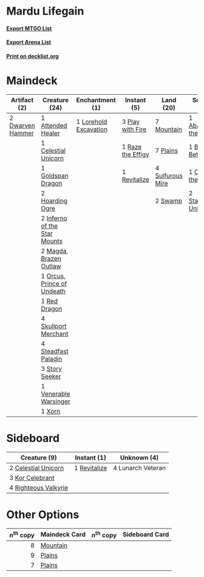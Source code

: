 # Mardu Lifegain

#### [Export MTGO List](../collection/Mardu%20Lifegain/Mardu%20Lifegain.txt)
#### [Export Arena List](../collection/Mardu%20Lifegain/Mardu%20Lifegain_arena.txt)
#### [Print on decklist.org](http://decklist.org/?deckmain=1%09Abandon%20the%20Post%0A1%09Attended%20Healer%0A1%09Blightstep%20Pathway%0A1%09Bloody%20Betrayal%0A1%09Celestial%20Unicorn%0A1%09Crush%20the%20Weak%0A2%09Dwarven%20Hammer%0A2%09Enduring%20Angel%0A1%09Goldspan%20Dragon%0A2%09Hoarding%20Ogre%0A2%09Inferno%20of%20the%20Star%20Mounts%0A1%09Lorehold%20Excavation%0A2%09Magda,%20Brazen%20Outlaw%0A7%09Mountain%0A1%09Orcus,%20Prince%20of%20Undeath%0A7%09Plains%0A3%09Play%20with%20Fire%0A1%09Raze%20the%20Effigy%0A1%09Red%20Dragon%0A1%09Revitalize%0A4%09Skullport%20Merchant%0A2%09Starnheim%20Unleashed%0A4%09Steadfast%20Paladin%0A3%09Story%20Seeker%0A4%09Sulfurous%20Mire%0A2%09Swamp%0A1%09Venerable%20Warsinger%0A1%09Xorn&deckside=2%09Celestial%20Unicorn%0A3%09Kor%20Celebrant%0A4%09Lunarch%20Veteran%0A1%09Revitalize%0A4%09Righteous%20Valkyrie)
# Maindeck

|                                       Artifact (2)                                        |                                             Creature (24)                                             |                                        Enchantment (1)                                         |                                        Instant (5)                                         |                                         Land (20)                                         |                                          Sorcery (5)                                           |    Unknown (3)     |
|-------------------------------------------------------------------------------------------|-------------------------------------------------------------------------------------------------------|------------------------------------------------------------------------------------------------|--------------------------------------------------------------------------------------------|-------------------------------------------------------------------------------------------|------------------------------------------------------------------------------------------------|--------------------|
|2 [Dwarven Hammer](http://gatherer.wizards.com/Pages/Card/Details.aspx?multiverseid=503745)|1 [Attended Healer](http://gatherer.wizards.com/Pages/Card/Details.aspx?multiverseid=491627)           |1 [Lorehold Excavation](http://gatherer.wizards.com/Pages/Card/Details.aspx?multiverseid=513692)|3 [Play with Fire](http://gatherer.wizards.com/Pages/Card/Details.aspx?multiverseid=534933) |7 [Mountain](http://gatherer.wizards.com/Pages/Card/Details.aspx?multiverseid=439859)      |1 [Abandon the Post](http://gatherer.wizards.com/Pages/Card/Details.aspx?multiverseid=534903)   |1 Blightstep Pathway|
|                                                                                           |1 [Celestial Unicorn](http://gatherer.wizards.com/Pages/Card/Details.aspx?multiverseid=527292)         |                                                                                                |1 [Raze the Effigy](http://gatherer.wizards.com/Pages/Card/Details.aspx?multiverseid=534935)|7 [Plains](http://gatherer.wizards.com/Pages/Card/Details.aspx?multiverseid=439856)        |1 [Bloody Betrayal](http://gatherer.wizards.com/Pages/Card/Details.aspx?multiverseid=541002)    |2 Enduring Angel    |
|                                                                                           |1 [Goldspan Dragon](http://gatherer.wizards.com/Pages/Card/Details.aspx?multiverseid=503751)           |                                                                                                |1 [Revitalize](http://gatherer.wizards.com/Pages/Card/Details.aspx?multiverseid=447171)     |4 [Sulfurous Mire](http://gatherer.wizards.com/Pages/Card/Details.aspx?multiverseid=503890)|1 [Crush the Weak](http://gatherer.wizards.com/Pages/Card/Details.aspx?multiverseid=503740)     |                    |
|                                                                                           |2 [Hoarding Ogre](http://gatherer.wizards.com/Pages/Card/Details.aspx?multiverseid=527433)             |                                                                                                |                                                                                            |2 [Swamp](http://gatherer.wizards.com/Pages/Card/Details.aspx?multiverseid=439858)         |2 [Starnheim Unleashed](http://gatherer.wizards.com/Pages/Card/Details.aspx?multiverseid=503639)|                    |
|                                                                                           |2 [Inferno of the Star Mounts](http://gatherer.wizards.com/Pages/Card/Details.aspx?multiverseid=527438)|                                                                                                |                                                                                            |                                                                                           |                                                                                                |                    |
|                                                                                           |2 [Magda, Brazen Outlaw](http://gatherer.wizards.com/Pages/Card/Details.aspx?multiverseid=503754)      |                                                                                                |                                                                                            |                                                                                           |                                                                                                |                    |
|                                                                                           |1 [Orcus, Prince of Undeath](http://gatherer.wizards.com/Pages/Card/Details.aspx?multiverseid=527516)  |                                                                                                |                                                                                            |                                                                                           |                                                                                                |                    |
|                                                                                           |1 [Red Dragon](http://gatherer.wizards.com/Pages/Card/Details.aspx?multiverseid=527447)                |                                                                                                |                                                                                            |                                                                                           |                                                                                                |                    |
|                                                                                           |4 [Skullport Merchant](http://gatherer.wizards.com/Pages/Card/Details.aspx?multiverseid=527407)        |                                                                                                |                                                                                            |                                                                                           |                                                                                                |                    |
|                                                                                           |4 [Steadfast Paladin](http://gatherer.wizards.com/Pages/Card/Details.aspx?multiverseid=527325)         |                                                                                                |                                                                                            |                                                                                           |                                                                                                |                    |
|                                                                                           |3 [Story Seeker](http://gatherer.wizards.com/Pages/Card/Details.aspx?multiverseid=503640)              |                                                                                                |                                                                                            |                                                                                           |                                                                                                |                    |
|                                                                                           |1 [Venerable Warsinger](http://gatherer.wizards.com/Pages/Card/Details.aspx?multiverseid=513738)       |                                                                                                |                                                                                            |                                                                                           |                                                                                                |                    |
|                                                                                           |1 [Xorn](http://gatherer.wizards.com/Pages/Card/Details.aspx?multiverseid=527454)                      |                                                                                                |                                                                                            |                                                                                           |                                                                                                |                    |


# Sideboard

|                                         Creature (9)                                          |                                      Instant (1)                                      |   Unknown (4)   |
|-----------------------------------------------------------------------------------------------|---------------------------------------------------------------------------------------|-----------------|
|2 [Celestial Unicorn](http://gatherer.wizards.com/Pages/Card/Details.aspx?multiverseid=527292) |1 [Revitalize](http://gatherer.wizards.com/Pages/Card/Details.aspx?multiverseid=447171)|4 Lunarch Veteran|
|3 [Kor Celebrant](http://gatherer.wizards.com/Pages/Card/Details.aspx?multiverseid=491645)     |                                                                                       |                 |
|4 [Righteous Valkyrie](http://gatherer.wizards.com/Pages/Card/Details.aspx?multiverseid=503630)|                                                                                       |                 |


# Other Options

|*n*<sup>th</sup> copy|                                   Maindeck Card                                   |*n*<sup>th</sup> copy|Sideboard Card|
|--------------------:|-----------------------------------------------------------------------------------|---------------------|--------------|
|                    8|[Mountain](http://gatherer.wizards.com/Pages/Card/Details.aspx?multiverseid=439859)|                     |              |
|                    9|[Plains](http://gatherer.wizards.com/Pages/Card/Details.aspx?multiverseid=439856)  |                     |              |
|                    7|[Plains](http://gatherer.wizards.com/Pages/Card/Details.aspx?multiverseid=439856)  |                     |              |

